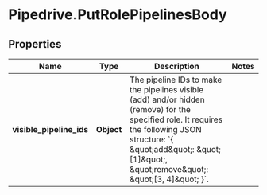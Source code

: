 # Pipedrive.PutRolePipelinesBody

## Properties

Name | Type | Description | Notes
------------ | ------------- | ------------- | -------------
**visible_pipeline_ids** | **Object** | The pipeline IDs to make the pipelines visible (add) and/or hidden (remove) for the specified role. It requires the following JSON structure: &#x60;{ \&quot;add\&quot;: \&quot;[1]\&quot;, \&quot;remove\&quot;: \&quot;[3, 4]\&quot; }&#x60;. | 


